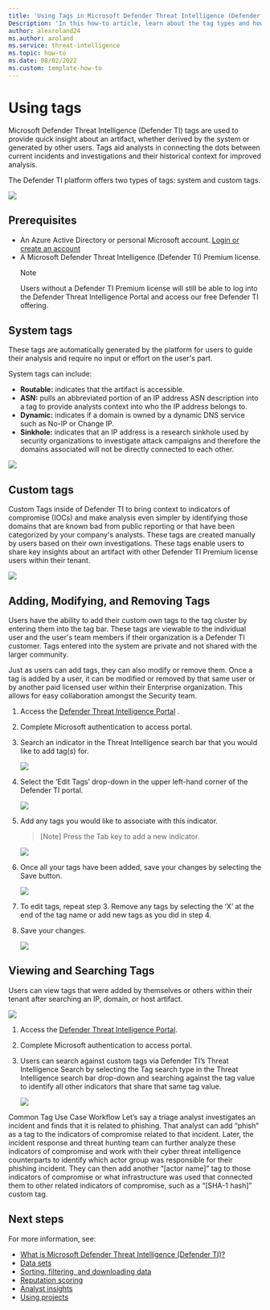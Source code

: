 ```yaml
--- 
title: 'Using Tags in Microsoft Defender Threat Intelligence (Defender TI)'
Description: 'In this how-to article, learn about the tag types and how to add, modify, delete and search custom tags in Microsoft Defender Threat Intelligence (Defender TI).'
author: alexroland24
ms.author: aroland
ms.service: threat-intelligence 
ms.topic: how-to 
ms.date: 08/02/2022
ms.custom: template-how-to 
---
```


# Using tags
Microsoft Defender Threat Intelligence (Defender TI) tags are used to provide quick insight about an artifact, whether derived by the system or generated by other users. Tags aid analysts in connecting the dots between current incidents and investigations and their historical context for improved analysis.

The Defender TI platform offers two types of tags: system and custom tags.

![](media/UsingTagsChromeHomePage.png)

## Prerequisites

- An Azure Active Directory or personal Microsoft account. [Login or create an account](https://signup.microsoft.com/)
- A Microsoft Defender Threat Intelligence (Defender TI) Premium license.
    > [!NOTE]
    > Users without a Defender TI Premium license will still be able to log into the Defender Threat Intelligence Portal and access our free Defender TI offering.

## System tags

These tags are automatically generated by the platform for users to guide their analysis and require no input or effort on the user's part.

System tags can include:

- **Routable:** indicates that the artifact is accessible. 
- **ASN:** pulls an abbreviated portion of an IP address ASN description into a tag to provide analysts context into who the IP address belongs to.
- **Dynamic:** indicates if a domain is owned by a dynamic DNS service such as No-IP or Change IP.
- **Sinkhole:** indicates that an IP address is a research sinkhole used by security organizations to investigate attack campaigns and therefore the domains associated will not be directly connected to each other.

![](media/tagsSystem.png)

## Custom tags

Custom Tags inside of Defender TI to bring context to indicators of compromise (IOCs) and make analysis even simpler by identifying those domains that are known bad from public reporting or that have been categorized by your company's analysts. These tags are created manually by users based on their own investigations. These tags enable users to share key insights about an artifact with other Defender TI Premium license users within their tenant.

![](media/tagsCustom.png)

## Adding, Modifying, and Removing Tags

Users have the ability to add their custom own tags to the tag cluster by entering them into the tag bar. These tags are viewable to the individual user and the user's team members if their organization is a Defender TI customer. Tags entered into the system are private and not shared with the larger community.

Just as users can add tags, they can also modify or remove them. Once a tag is added by a user, it can be modified or removed by that same user or by another paid licensed user within their Enterprise organization. This allows for easy collaboration amongst the Security team.

1. Access the [Defender Threat Intelligence Portal](https://ti.defender.microsoft.com/) .
2. Complete Microsoft authentication to access portal.
3. Search an indicator in the Threat Intelligence search bar that you would like to add tag(s) for.

    ![](media/tagsSearch.png)

4. Select the ‘Edit Tags’ drop-down in the upper left-hand corner of the Defender TI portal.

    ![](media/tagsSearchEditTags.png)

5. Add any tags you would like to associate with this indicator.

    > [Note]
    > Press the Tab key to add a new indicator.

    ![](media/tagsSearchAddTags.png)

6. Once all your tags have been added, save your changes by selecting the Save button.

    ![](media/tagsSearchSaveTags.png)

7. To edit tags, repeat step 3. Remove any tags by selecting the ‘X’ at the end of the tag name or add new tags as you did in step 4.

8. Save your changes.

    ![](media/tagsSearchTags.png)

## Viewing and Searching Tags

Users can view tags that were added by themselves or others within their tenant after searching an IP, domain, or host artifact.

![](media/tagsCustom.png)

1. Access the [Defender Threat Intelligence Portal](https://ti.defender.microsoft.com/).
2. Complete Microsoft authentication to access portal.
3. Users can search against custom tags via Defender TI’s Threat Intelligence Search by selecting the Tag search type in the Threat Intelligence search bar drop-down and searching against the tag value to identify all other indicators that share that same tag value.

    ![](media/searchTag.png)

Common Tag Use Case Workflow
Let’s say a triage analyst investigates an incident and finds that it is related to phishing. That analyst can add “phish” as a tag to the indicators of compromise related to that incident. Later, the incident response and threat hunting team can further analyze these indicators of compromise and work with their cyber threat intelligence counterparts to identify which actor group was responsible for their phishing incident. They can then add another “[actor name]” tag to those indicators of compromise or what infrastructure was used that connected them to other related indicators of compromise, such as a “[SHA-1 hash]” custom tag.

## Next steps

For more information, see:

- [What is Microsoft Defender Threat Intelligence (Defender TI)?](what-is-microsoft-defender-threat-intelligence-defender-ti.md)
- [Data sets](data-sets.md)
- [Sorting, filtering, and downloading data](sorting-filtering-and-downloading-data.md)
- [Reputation scoring](reputation-scoring.md)
- [Analyst insights](analyst-insights.md)
- [Using projects](using-projects.md)